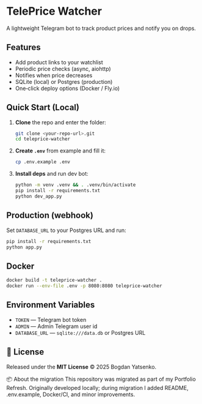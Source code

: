 # TelePrice Watcher

A lightweight Telegram bot to track product prices and notify you on drops.

## Features
- Add product links to your watchlist
- Periodic price checks (async, aiohttp)
- Notifies when price decreases
- SQLite (local) or Postgres (production)
- One‑click deploy options (Docker / Fly.io)

## Quick Start (Local)
1. **Clone** the repo and enter the folder:
   ```bash
   git clone <your-repo-url>.git
   cd teleprice-watcher
   ```
2. **Create `.env`** from example and fill it:
   ```bash
   cp .env.example .env
   ```
3. **Install deps** and run dev bot:
   ```bash
   python -m venv .venv && . .venv/bin/activate
   pip install -r requirements.txt
   python dev_app.py
   ```

## Production (webhook)
Set `DATABASE_URL` to your Postgres URL and run:
```bash
pip install -r requirements.txt
python app.py
```

## Docker
```bash
docker build -t teleprice-watcher .
docker run --env-file .env -p 8080:8080 teleprice-watcher
```

## Environment Variables
- `TOKEN` — Telegram bot token
- `ADMIN` — Admin Telegram user id
- `DATABASE_URL` — `sqlite:///data.db` or Postgres URL

## 📝 License
Released under the **MIT License** © 2025 Bogdan Yatsenko.

📦 About the migration
This repository was migrated as part of my Portfolio Refresh. Originally developed locally; during migration I added README, .env.example, Docker/CI, and minor improvements.
